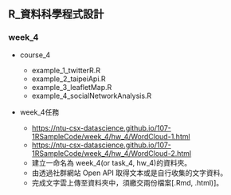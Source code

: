 ## R_資料科學程式設計

### week_4

- course_4
    - example_1_twitterR.R
    - example_2_taipeiApi.R
    - example_3_leafletMap.R
    - example_4_socialNetworkAnalysis.R

- week_4任務

    - https://ntu-csx-datascience.github.io/107-1RSampleCode/week_4/hw_4/WordCloud-1.html    
    - https://ntu-csx-datascience.github.io/107-1RSampleCode/week_4/hw_4/WordCloud-2.html    
    - 建立一命名為 week_4(or task_4, hw_4)的資料夾。
    - 由透過社群網站 Open API 取得文本或是自行收集的文字資料。
    - 完成文字雲上傳至資料夾中，須繳交兩份檔案[.Rmd, .html)]。
